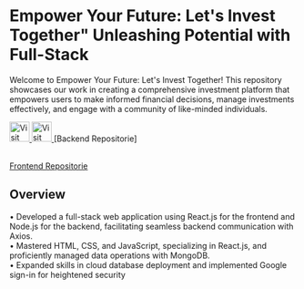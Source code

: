 <h1 align="left">Empower Your Future: Let's Invest Together" Unleashing Potential with Full-Stack</h1>

Welcome to Empower Your Future: Let's Invest Together! This repository showcases our work in creating a comprehensive investment platform that empowers users to make informed financial decisions, manage investments effectively, and engage with a community of like-minded individuals.

<a href="https://empoweryourfuture-has.web.app/" target="_blank">
  <img src="https://img.shields.io/badge/Visit%20Our%20Website-Click%20Here-blue?style=for-the-badge&logo=google-chrome&logoColor=white" height="35" alt="Visit Website" />
</a>

<a href="https://github.com/HARDIK-PANCHARIYA/Empower-Your-Future-Let-s-Invest-Together-Backend">
<img src="https://img.shields.io/badge/GitHub%20Repository-Click%20Here-lightgrey?style=for-the-badge&logo=github&logoColor=white
" height="35" alt="Visit Website" />
</a>[Backend Repositorie]

<br>[Frontend Repositorie](https://github.com/HARDIK-PANCHARIYA/Empower-Your-Future-Let-s-Invest-Together-Frontend-)

## Overview

• Developed a full-stack web application using React.js for the frontend and Node.js for the backend, facilitating seamless
backend communication with Axios.<br>
• Mastered HTML, CSS, and JavaScript, specializing in React.js, and proficiently managed data operations with
MongoDB.<br>
• Expanded skills in cloud database deployment and implemented Google sign-in for heightened security<br>
